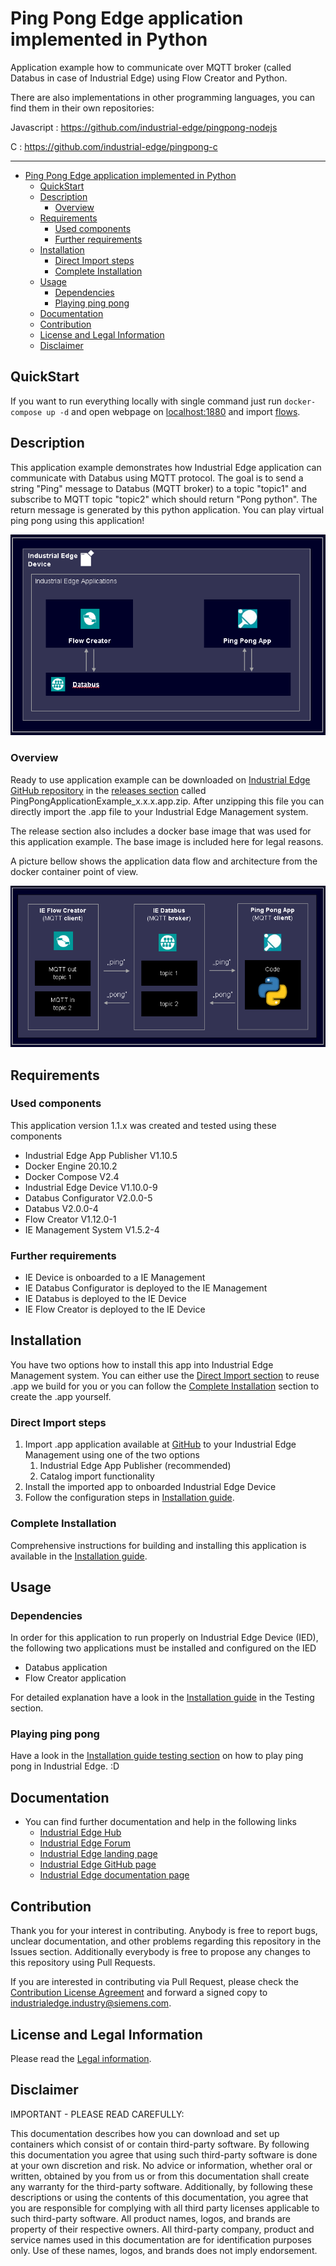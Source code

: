 # Ping Pong Edge application implemented in Python

Application example how to communicate over MQTT broker (called Databus in case of Industrial Edge) using Flow Creator and Python.

There are also implementations in other programming languages, you can find them in their own repositories:

Javascript : https://github.com/industrial-edge/pingpong-nodejs

C : https://github.com/industrial-edge/pingpong-c

---


- [Ping Pong Edge application implemented in Python](#ping-pong-edge-application-implemented-in-python)
  - [QuickStart](#quickstart)
  - [Description](#description)
    - [Overview](#overview)
  - [Requirements](#requirements)
    - [Used components](#used-components)
    - [Further requirements](#further-requirements)
  - [Installation](#installation)
    - [Direct Import steps](#direct-import-steps)
    - [Complete Installation](#complete-installation)
  - [Usage](#usage)
    - [Dependencies](#dependencies)
    - [Playing ping pong](#playing-ping-pong)
  - [Documentation](#documentation)
  - [Contribution](#contribution)
  - [License and Legal Information](#license-and-legal-information)
  - [Disclaimer](#disclaimer)

## QuickStart

If you want to run everything locally with single command just run `docker-compose up -d` and open webpage on [localhost:1880](http://localhost:1880) and import [flows](SFC-flows/Pingpong-testing.json).

## Description

This application example demonstrates how Industrial Edge application can communicate with Databus using MQTT protocol. The goal is to send a string "Ping" message to Databus (MQTT broker) to a topic "topic1" and subscribe to MQTT topic "topic2" which should return "Pong python". The return message is generated by this python application. You can play virtual ping pong using this application!

![usecase](docs/graphics/Usecase.png)

### Overview

Ready to use application example can be downloaded on [Industrial Edge GitHub repository](https://github.com/industrial-edge/ping-pong-python) in the [releases section](https://github.com/industrial-edge/ping-pong-python/releases) called PingPongApplicationExample_x.x.x.app.zip. After unzipping this file you can directly import the .app file to your Industrial Edge Management system.

The release section also includes a docker base image that was used for this application example. The base image is included here for legal reasons.

A picture bellow shows the application data flow and architecture from the docker container point of view.

![dataflow](docs/graphics/DataFlow.png)

## Requirements

### Used components

This application version 1.1.x was created and tested using these components

- Industrial Edge App Publisher V1.10.5
- Docker Engine 20.10.2
- Docker Compose V2.4
- Industrial Edge Device V1.10.0-9
- Databus Configurator V2.0.0-5
- Databus V2.0.0-4
- Flow Creator V1.12.0-1
- IE Management System V1.5.2-4

### Further requirements

- IE Device is onboarded to a IE Management
- IE Databus Configurator is deployed to the IE Management
- IE Databus is deployed to the IE Device
- IE Flow Creator is deployed to the IE Device

## Installation

You have two options how to install this app into Industrial Edge Management system. You can either use the [Direct Import section](#direct-import) to reuse .app we build for you or you can follow the [Complete Installation](#complete-installation) section to create the .app yourself.

### Direct Import steps

1. Import .app application available at [GitHub](https://github.com/industrial-edge/ping-pong-python/releases) to your Industrial Edge Management using one of the two options
   1. Industrial Edge App Publisher (recommended)
   2. Catalog import functionality
2. Install the imported app to onboarded Industrial Edge Device
3. Follow the configuration steps in [Installation guide](docs/Installation.md).

### Complete Installation

Comprehensive instructions for building and installing this application is available in the [Installation guide](docs/Installation.md).

## Usage

### Dependencies

In order for this application to run properly on Industrial Edge Device (IED), the following two applications must be installed and configured on the IED

- Databus application
- Flow Creator application

For detailed explanation have a look in the [Installation guide](docs/Installation.md) in the Testing section.

### Playing ping pong

Have a look in the [Installation guide testing section](docs/Installation.md) on how to play ping pong in Industrial Edge. :D

## Documentation
 
- You can find further documentation and help in the following links
  - [Industrial Edge Hub](https://iehub.eu1.edge.siemens.cloud/#/documentation)
  - [Industrial Edge Forum](https://www.siemens.com/industrial-edge-forum)
  - [Industrial Edge landing page](https://new.siemens.com/global/en/products/automation/topic-areas/industrial-edge/simatic-edge.html)
  - [Industrial Edge GitHub page](https://github.com/industrial-edge)
  - [Industrial Edge documentation page](https://docs.eu1.edge.siemens.cloud/index.html)
  
## Contribution

Thank you for your interest in contributing. Anybody is free to report bugs, unclear documentation, and other problems regarding this repository in the Issues section.
Additionally everybody is free to propose any changes to this repository using Pull Requests.

If you are interested in contributing via Pull Request, please check the [Contribution License Agreement](Siemens_CLA_1.1.pdf) and forward a signed copy to [industrialedge.industry@siemens.com](mailto:industrialedge.industry@siemens.com?subject=CLA%20Agreement%20Industrial-Edge).

## License and Legal Information

Please read the [Legal information](LICENSE.txt).

## Disclaimer

IMPORTANT - PLEASE READ CAREFULLY:

This documentation describes how you can download and set up containers which consist of or contain third-party software. By following this documentation you agree that using such third-party software is done at your own discretion and risk. No advice or information, whether oral or written, obtained by you from us or from this documentation shall create any warranty for the third-party software. Additionally, by following these descriptions or using the contents of this documentation, you agree that you are responsible for complying with all third party licenses applicable to such third-party software. All product names, logos, and brands are property of their respective owners. All third-party company, product and service names used in this documentation are for identification purposes only. Use of these names, logos, and brands does not imply endorsement.
